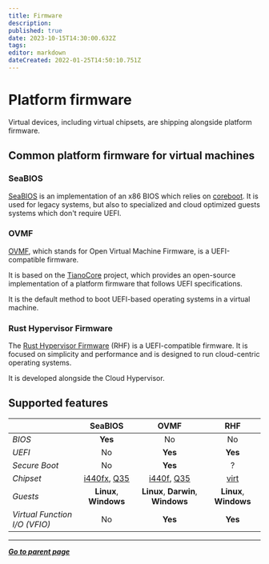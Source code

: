 ```yaml
---
title: Firmware
description: 
published: true
date: 2023-10-15T14:30:00.632Z
tags: 
editor: markdown
dateCreated: 2022-01-25T14:50:10.751Z
---
```


# Platform firmware

Virtual devices, including virtual chipsets, are shipping alongside platform firmware.

## Common platform firmware for virtual machines

### SeaBIOS

[SeaBIOS](https://www.seabios.org/SeaBIOS) is an implementation of an x86 BIOS which relies on [coreboot](https://www.coreboot.org/). It is used for legacy systems, but also to specialized and cloud optimized guests systems which don't require UEFI.

### OVMF

[OVMF](https://github.com/tianocore/tianocore.github.io/wiki/OVMF), which stands for Open Virtual Machine Firmware, is a UEFI-compatible firmware. 

It is based on the [TianoCore](https://www.tianocore.org/) project, which provides an open-source implementation of a platform firmware that follows UEFI specifications. 

It is the default method to boot UEFI-based operating systems in a virtual machine.

### Rust Hypervisor Firmware

The [Rust Hypervisor Firmware](https://github.com/cloud-hypervisor/rust-hypervisor-firmware) (RHF) is a UEFI-compatible firmware. It is focused on simplicity and performance and is designed to run cloud-centric operating systems. 

It is developed alongside the Cloud Hypervisor.

## Supported features

| | SeaBIOS | OVMF | RHF | 
| :-- | :-: | :-: | :-: |
| *BIOS* | **Yes** | No | No |
| *UEFI* | No | **Yes** | **Yes** |
| *Secure Boot* | No | **Yes** | ? |
| *Chipset* | [i440fx](/virt/vm/chipset#i440fx), [Q35](/virt/vm/chipset#q35) | [i440f](/virt/vm/chipset#i440fx), [Q35](/virt/vm/chipset#q35) | [virt](/virt/vm/chipset#virt) | 
| *Guests* | **Linux**, **Windows** | **Linux**, **Darwin**, **Windows** | **Linux**, **Windows** |
| *Virtual Function I/O (VFIO)* | No | **Yes** | **Yes** |

---

*[**Go to parent page**](https://wiki.phyllo.me/)*